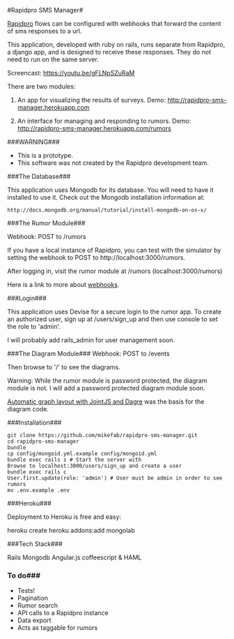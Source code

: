 #Rapidpro SMS Manager#

[Rapidpro](http://www.rapidpro.io) flows can be configured with webhooks that forward the content of sms responses to a url. 

This application, developed with ruby on rails, runs separate from Rapidpro, a django app, and is designed to receive these responses. They do not need to run on the same server.

Screencast: https://youtu.be/gFLNpSZuRaM


There are two modules: 

1. An app for visualizing the results of surveys. 
   Demo: http://rapidpro-sms-manager.herokuapp.com


2. An interface for managing and responding to rumors. Demo: http://rapidpro-sms-manager.herokuapp.com/rumors


###WARNING###
- This is a prototype.
- This software was not created by the Rapidpro development team.

###The Database###

This application uses Mongodb for its database. You will need to have it installed to use it. Check out the Mongodb installation information at:

    http://docs.mongodb.org/manual/tutorial/install-mongodb-on-os-x/

###The Rumor Module###

Webhook: POST to /rumors

If you have a local instance of Rapidpro, you can test with the simulator by setting the webhook to POST to http://localhost:3000/rumors.

After logging in, visit the rumor module at /rumors (localhost:3000/rumors)

Here is a link to more about [webhooks](http://docs.rapidpro.io/#article_378174).

###Login###

This application uses Devise for a secure login to the rumor app. To create an authorized user, sign up at /users/sign_up and then use console to set the role to 'admin'.

I will probably add rails_admin for user management soon.

###The Diagram Module###
Webhook: POST to /events

Then browse to '/' to see the diagrams.

Warning: While the rumor module is password protected, the diagram module is not. I will add a password protected diagram module soon.

[Automatic graph layout with JointJS and Dagre](http://www.daviddurman.com/automatic-graph-layout-with-jointjs-and-dagre.html) was the basis for the diagram code. 

###Installation###

    git clone https://github.com/mikefab/rapidpro-sms-manager.git
    cd rapidpro-sms-manager
    bundle
    cp config/mongoid.yml.example config/mongoid.yml
    bundle exec rails s # Start the server with
    Browse to localhost:3000/users/sign_up and create a user
    bundle exec rails c
    User.first.update(role: 'admin') # User must be admin in order to see rumors
    mv .env.example .env


###Heroku###

Deployment to Heroku is free and easy:

heroku create
heroku addons:add mongolab

###Tech Stack###

Rails
Mongodb
Angular.js
coffeescript & HAML


### To do###
* Tests!
* Pagination
* Rumor search
* API calls to a Rapidpro instance
* Data export
* Acts as taggable for rumors
